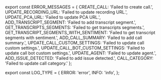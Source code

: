 export const ERROR_MESSAGES = {
  CREATE_CALL: 'Failed to create call.',
  UPDATE_RECORDING_URL: 'Failed to update recording URL.',
  UPDATE_PCA_URL: 'Failed to update PCA URL.',
  ADD_TRANSCRIPT_SEGMENT: 'Failed to add transcript segment.',
  GET_TRANSCRIPTS_SEGMENTS: 'Failed to get transcripts segments.',
  GET_TRANSCRIPT_SEGMENTS_WITH_SENTIMENT: 'Failed to get transcript segments with sentiment.',
  ADD_CALL_SUMMARY: 'Failed to add call summary.',
  UPDATE_CALL_CUSTOM_SETTINGS: 'Failed to update call custom settings.',
  UPDATE_CALL_BOT_CUSTOM_SETTINGS: 'Failed to update call bot custom settings.',
  UPDATE_AGENT: 'Failed to update agent.',
  ADD_ISSUE_DETECTED: 'Failed to add issue detected.',
  CALL_CATEGORY: 'Failed to update call category.'
};

export const LOG_TYPE = {
  ERROR: 'error',
  INFO: 'info',
};
